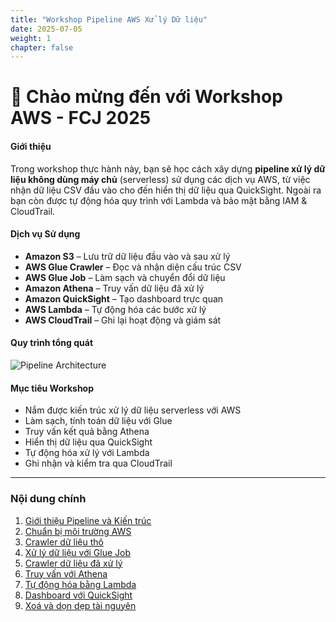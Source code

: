 ```yaml
---
title: "Workshop Pipeline AWS Xử lý Dữ liệu"
date: 2025-07-05
weight: 1
chapter: false
---
```


# 👋 Chào mừng đến với Workshop AWS - FCJ 2025

#### Giới thiệu

Trong workshop thực hành này, bạn sẽ học cách xây dựng **pipeline xử lý dữ liệu không dùng máy chủ** (serverless) sử dụng các dịch vụ AWS, từ việc nhận dữ liệu CSV đầu vào cho đến hiển thị dữ liệu qua QuickSight. Ngoài ra bạn còn được tự động hóa quy trình với Lambda và bảo mật bằng IAM & CloudTrail.

#### Dịch vụ Sử dụng

- **Amazon S3** – Lưu trữ dữ liệu đầu vào và sau xử lý
- **AWS Glue Crawler** – Đọc và nhận diện cấu trúc CSV
- **AWS Glue Job** – Làm sạch và chuyển đổi dữ liệu
- **Amazon Athena** – Truy vấn dữ liệu đã xử lý
- **Amazon QuickSight** – Tạo dashboard trực quan
- **AWS Lambda** – Tự động hóa các bước xử lý
- **AWS CloudTrail** – Ghi lại hoạt động và giám sát

#### Quy trình tổng quát

![Pipeline Architecture](../../images/00/0001.png?featherlight=false&width=90pc)

#### Mục tiêu Workshop

- Nắm được kiến trúc xử lý dữ liệu serverless với AWS
- Làm sạch, tính toán dữ liệu với Glue
- Truy vấn kết quả bằng Athena
- Hiển thị dữ liệu qua QuickSight
- Tự động hóa xử lý với Lambda
- Ghi nhận và kiểm tra qua CloudTrail

---

### Nội dung chính

1. [Giới thiệu Pipeline và Kiến trúc](1-introduction/)
2. [Chuẩn bị môi trường AWS](2-prepare-environment/)
3. [Crawler dữ liệu thô](3-crawler-raw/)
4. [Xử lý dữ liệu với Glue Job](4-glue-job/)
5. [Crawler dữ liệu đã xử lý](5-crawler-processed/)
6. [Truy vấn với Athena](6-athena-analysis/)
7. [Tự động hóa bằng Lambda](7-automation-lambda/)
8. [Dashboard với QuickSight](8-quicksight-dashboard/)
9. [Xoá và dọn dẹp tài nguyên](9-cleanup/)
